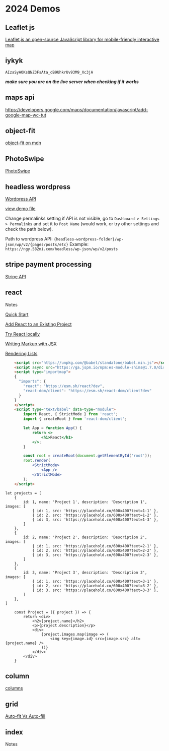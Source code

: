 # 2024 Demos

## Leaflet js

[Leaflet.js an open-source JavaScript library for mobile-friendly interactive map](<https://leafletjs.com/>)

## iykyk

`AIzaSyAOKsQNZ3FsAta_dB9UhkrUv93M9_Xc3jA`

***make sure you are on the live server when checking if it works***

## maps api

<https://developers.google.com/maps/documentation/javascript/add-google-map-wc-tut>

## object-fit

[object-fit on mdn](https://developer.mozilla.org/en-US/docs/Web/CSS/object-fit)

## PhotoSwipe

[PhotoSwipe](https://photoswipe.com/)

## headless wordpress

[Wordpress API](https://developer.wordpress.org/rest-api/reference/)

[view demo file](/demos-24/headless.html)

Change permalinks setting if API is not visible, go to `Dashboard > Settings > Permalinks` and set it to `Post Name` (would work, or try other settings and check the path below).

Path to wordpress API: `{headless-wordpress-folder}/wp-json/wp/v2/{pages/posts/etc}`
Example: `https://ngy.582mi.com/headless/wp-json/wp/v2/posts`

## stripe payment processing

[Stripe API](https://docs.stripe.com/api)

## react

Notes

[Quick Start](https://react.dev/learn)

[Add React to an Existing Project](https://react.dev/learn/add-react-to-an-existing-project#using-react-for-a-part-of-your-existing-page)

[Try React locally](https://react.dev/learn/installation#try-react-locally)

[Writing Markup with JSX](https://react.dev/learn/writing-markup-with-jsx)

[Rendering Lists](https://react.dev/learn/rendering-lists)

``` html
    <script src="https://unpkg.com/@babel/standalone/babel.min.js"></script>
    <script async src="https://ga.jspm.io/npm:es-module-shims@1.7.0/dist/es-module-shims.js"></script>
    <script type="importmap">
    {
      "imports": {
        "react": "https://esm.sh/react?dev",
        "react-dom/client": "https://esm.sh/react-dom/client?dev"
      }
    }
    </script>
    <script type="text/babel" data-type="module">
        import React, { StrictMode } from 'react';
        import { createRoot } from 'react-dom/client';

        let App = function App() {
            return <>
                <h1>React</h1>
            </>;
        }

        const root = createRoot(document.getElementById('root'));
        root.render(
            <StrictMode>
                <App />
            </StrictMode>
        );
    </script>
```

```
let projects = [
    {
        id: 1, name: 'Project 1', description: 'Description 1', images: [
            { id: 1, src: 'https://placehold.co/600x400?text=1-1' },
            { id: 2, src: 'https://placehold.co/600x400?text=1-2' },
            { id: 3, src: 'https://placehold.co/600x400?text=1-3' },
        ]
    },
    {
        id: 2, name: 'Project 2', description: 'Description 2', images: [
            { id: 1, src: 'https://placehold.co/600x400?text=2-1' },
            { id: 2, src: 'https://placehold.co/600x400?text=2-2' },
            { id: 3, src: 'https://placehold.co/600x400?text=2-3' },
        ]
    },
    {
        id: 3, name: 'Project 3', description: 'Description 3', images: [
            { id: 1, src: 'https://placehold.co/600x400?text=3-1' },
            { id: 2, src: 'https://placehold.co/600x400?text=3-2' },
            { id: 3, src: 'https://placehold.co/600x400?text=3-3' },
        ]
    },
]
```

```
    const Project = ({ project }) => {
        return <div>
            <h2>{project.name}</h2>
            <p>{project.description}</p>
            <div>
                {project.images.map(image => (
                    <img key={image.id} src={image.src} alt={project.name} />
                ))}
            </div>
        </div>
    }
```

## column

[columns](https://developer.mozilla.org/en-US/docs/Web/CSS/columns)

## grid

[Auto-fit Vs Auto-fill](https://defensivecss.dev/tip/auto-fit-fill/)

## index

Notes
